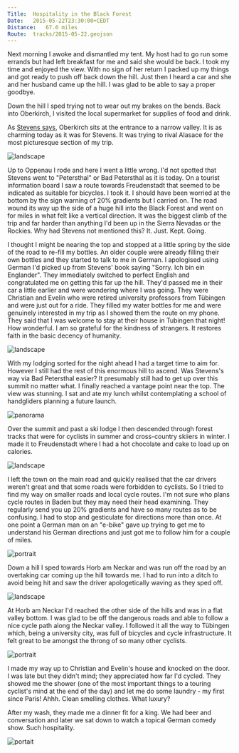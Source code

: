 ```yaml
---
Title:	Hospitality in the Black Forest
Date:	2015-05-22T23:30:00+CEDT
Distance:	67.6 miles
Route:	tracks/2015-05-22.geojson
---
```


Next morning I awoke and dismantled my tent. My host had to go run some errands but had left breakfast for me and said she would be back. I took my time and enjoyed the view. With no sign of her return I packed up my things and got ready to push off back down the hill. Just then I heard a car and she and her husband came up the hill. I was glad to be able to say a proper goodbye.

Down the hill I sped trying not to wear out my brakes on the bends. Back into Oberkirch, I visited the local supermarket for supplies of food and drink. 

As [Stevens says](http://www.strudel.org.uk/blog/stevens/000151.shtml#blog), Oberkirch sits at the entrance to a narrow valley. It is as charming today as it was for Stevens. It was trying to rival Alasace for the most picturesque section of my trip.

![landscape](https://farm9.staticflickr.com/8771/17430455304_28b5c508bf.jpg "Looking back on the way up to Oppenau")

Up to Oppenau I rode and here I went a little wrong. I'd not spotted that Stevens went to "Petersthal" or Bad Petersthal as it is today. On a tourist information board I saw a route towards Freudenstadt that seemed to be indicated as suitable for bicycles. I took it. I should have been worried at the bottom by the sign warning of 20% gradients but I carried on. The road wound its way up the side of a huge hill into the Black Forest and went on for miles in what felt like a vertical direction. It was the biggest climb of the trip and far harder than anything I'd been up in the Sierra Nevadas or the Rockies. Why had Stevens not mentioned this? It. Just. Kept. Going.

I thought I might be nearing the top and stopped at a little spring by the side of the road to re-fill my bottles. An older couple were already filling their own bottles and they started to talk to me in German. I apologised using German I'd picked up from Stevens' book saying "Sorry. Ich bin ein Englander". They immediately switched to perfect English and congratulated me on getting this far up the hill. They'd passed me in their car a little earlier and were wondering where I was going. They were Christian and Evelin who were retired university professors from T&uuml;bingen and were just out for a ride. They filled my water bottles for me and were genuinely interested in my trip as I showed them the route on my phone. They said that I was welcome to stay at their house in Tubingen that night! How wonderful. I am so grateful for the kindness of strangers. It restores faith in the basic decency of humanity.

![landscape](https://farm8.staticflickr.com/7670/17866803349_018435676c.jpg "The marvellous Christian and Evelin")

With my lodging sorted for the night ahead I had a target time to aim for. However I still had the rest of this enormous hill to ascend. Was Stevens's way via Bad Petersthal easier? It presumably still had to get up over this summit no matter what. I finally reached a vantage point near the top. The view was stunning. I sat and ate my lunch whilst contemplating a school of handgliders planning a future launch.

![panorama](https://farm1.staticflickr.com/294/19557699065_27d9282802_k_d.jpg "View from near the summit")

Over the summit and past a ski lodge I then descended through forest tracks that were for cyclists in summer and cross-country skiiers in winter. I made it to Freudenstadt where I had a hot chocolate and cake to load up on calories. 

![landscape](https://farm8.staticflickr.com/7772/17865276938_de653e26a3.jpg "Forest bike track")

I left the town on the main road and quickly realised that the car drivers weren't great and that some roads were forbidden to cyclists. So I tried to find my way on smaller roads and local cycle routes. I'm not sure who plans cycle routes in Baden but they may need their head examining. They regularly send you up 20% gradients and have so many routes as to be confusing. I had to stop and gesticulate for directions more than once. At one point a German man on an "e-bike" gave up trying to get me to understand his German directions and just got me to follow him for a couple of miles.

![portrait](https://farm1.staticflickr.com/348/18831273383_51ffc5319c.jpg "Apparently the bike route goes EVERY direction")

Down a hill I sped towards Horb am Neckar and was run off the road by an overtaking car coming up the hill towards me. I had to run into a ditch to avoid being hit and saw the driver apologetically waving as they sped off.

![landscape](https://farm6.staticflickr.com/5461/17865463900_74204a4bea.jpg "Horb am Neckar")

At Horb am Neckar I'd reached the other side of the hills and was in a flat valley bottom. I was glad to be off the dangerous roads and able to follow a nice cycle path along the Neckar valley. I followed it all the way to T&uuml;bingen which, being a university city, was full of bicycles and cycle infrastructure. It felt great to be amongst the throng of so many other cyclists.

![portrait](https://farm9.staticflickr.com/8850/17865319228_7e31928ecc.jpg "Neckar valley cycle path")

I made my way up to Christian and Evelin's house and knocked on the door. I was late but they didn't mind; they appreciated how far I'd cycled. They showed me the shower (one of the most important things to a touring cyclist's mind at the end of the day) and let me do some laundry - my first since Paris! Ahhh. Clean smelling clothes. What luxury?

After my wash, they made me a dinner fit for a king. We had beer and conversation and later we sat down to watch a topical German comedy show. Such hospitality.

![portait](https://farm1.staticflickr.com/366/19425824716_722b2850a3.jpg "Christian and Evelin with my bike")
